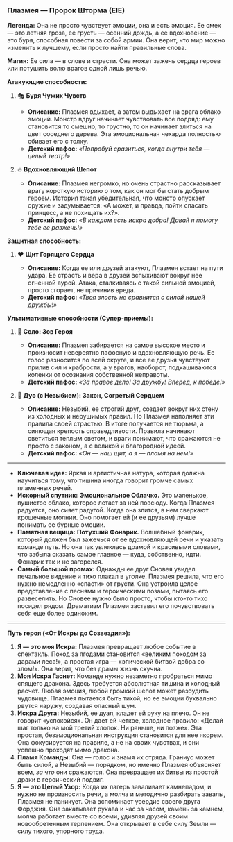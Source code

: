 ### **Плазмея — Пророк Шторма (EIE)**

**Легенда:** Она не просто чувствует эмоции, она и есть эмоция. Ее смех — это летняя гроза, ее грусть — осенний дождь, а ее вдохновение — это буря, способная повести за собой армии. Она верит, что мир можно изменить к лучшему, если просто найти правильные слова.

**Магия:** Ее сила — в слове и страсти. Она может зажечь сердца героев или потушить волю врагов одной лишь речью.

**Атакующие способности:**

1. 🎭 **Буря Чужих Чувств**
    
    - **Описание:** Плазмея вдыхает, а затем выдыхает на врага облако эмоций. Монстр вдруг начинает чувствовать все подряд: ему становится то смешно, то грустно, то он начинает злиться на цвет соседнего дерева. Эта эмоциональная чехарда полностью сбивает его с толку.
    - **Детский пафос:** _«Попробуй сразиться, когда внутри тебя — целый театр!»_

2. 🔥 **Вдохновляющий Шепот**
    
    - **Описание:** Плазмея негромко, но очень страстно рассказывает врагу короткую историю о том, как он мог бы стать добрым героем. История такая убедительная, что монстр опускает оружие и задумывается: «А может, и правда, пойти спасать принцесс, а не похищать их?».
    - **Детский пафос:** _«В каждом есть искра добра! Давай я помогу тебе ее разжечь!»_

**Защитная способность:**

1. ❤️ **Щит Горящего Сердца**
    
    - **Описание:** Когда ее или друзей атакуют, Плазмея встает на пути удара. Ее страсть и вера в друзей вспыхивают вокруг нее огненной аурой. Атака, сталкиваясь с такой сильной эмоцией, просто сгорает, не причинив вреда.
    - **Детский пафос:** _«Твоя злость не сравнится с силой нашей дружбы!»_

**Ультимативные способности (Супер-приемы):**

1. 📣 **Соло: Зов Героя**
    
    - **Описание:** Плазмея забирается на самое высокое место и произносит невероятно пафосную и вдохновляющую речь. Ее голос разносится по всей округе, и все ее друзья чувствуют прилив сил и храбрости, а у врагов, наоборот, подкашиваются коленки от осознания собственной неправоты.
    - **Детский пафос:** _«За правое дело! За дружбу! Вперед, к победе!»_

2. 💞 **Дуо (с Незыбием): Закон, Согретый Сердцем**
    
    - **Описание:** Незыбий, ее строгий друг, создает вокруг них стену из холодных и нерушимых правил. Но Плазмея наполняет эти правила своей страстью. В итоге получается не тюрьма, а сияющая крепость справедливости. Правила начинают светиться теплым светом, и враги понимают, что сражаются не просто с законом, а с великой и благородной идеей.
    - **Детский пафос:** _«Он — наш щит, а я — пламя на нем!»_

---

- **Ключевая идея:** Яркая и артистичная натура, которая должна научиться тому, что тишина иногда говорит громче самых пламенных речей.
- **Искорный спутник:** **Эмоциональное Облачко.** Это маленькое, пушистое облако, которое летает за ней повсюду. Когда Плазмея радуется, оно сияет радугой. Когда она злится, в нем сверкают крошечные молнии. Оно помогает ей (и ее друзьям) лучше понимать ее бурные эмоции.
- **Памятная вещица:** **Потухший Фонарик.** Волшебный фонарик, который должен был зажечься от ее вдохновляющей речи и указать команде путь. Но она так увлеклась драмой и красивыми словами, что забыла сказать самое главное — куда, собственно, идти. Фонарик так и не загорелся.
- **Самый большой промах:** Однажды ее друг Сновея увидел печальное видение и тихо плакал в уголке. Плазмея решила, что его нужно немедленно «спасти» от грусти. Она устроила целое представление с песнями и героическими позами, пытаясь его развеселить. Но Сновее нужно было просто, чтобы кто-то тихо посидел рядом. Драматизм Плазмеи заставил его почувствовать себя еще более одиноким.

---

**Путь героя («От Искры до Созвездия»):**

1. **Я — это моя Искра:** Плазмея превращает любое событие в спектакль. Поход за ягодами становится «великим походом за дарами леса!», а простая игра — «эпической битвой добра со злом!». Она верит, что без драмы жизнь скучна.
2. **Моя Искра Гаснет:** Команде нужно незаметно пробраться мимо спящего дракона. Здесь требуется абсолютная тишина и холодный расчет. Любая эмоция, любой громкий шепот может разбудить чудовище. Плазмея пытается быть тихой, но ее эмоции буквально рвутся наружу, создавая опасный шум.
3. **Искра Друга:** Незыбий, ее дуал, кладет ей руку на плечо. Он не говорит «успокойся». Он дает ей четкое, холодное правило: «Делай шаг только на мой третий хлопок. Ни раньше, ни позже». Эта простая, безэмоциональная инструкция становится для нее якорем. Она фокусируется на правиле, а не на своих чувствах, и они успешно проходят мимо дракона.
4. **Пламя Команды:** Она — голос и знамя их отряда. Граниус может быть силой, а Незыбий — порядком, но именно Плазмея объясняет всем, _за что_ они сражаются. Она превращает их битвы из простой драки в героический подвиг.
5. **Я — это Целый Узор:** Когда их лагерь заваливает камнепадом, и нужно не произносить речи, а молча и методично разбирать завалы, Плазмея не паникует. Она вспоминает усердие своего друга Форджия. Она закатывает рукава и час за часом, камень за камнем, молча работает вместе со всеми, удивляя друзей своим новообретенным терпением. Она открывает в себе силу Земли — силу тихого, упорного труда.